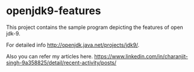 # openjdk9-features

This project contains the sample program depicting the features of open jdk-9.

For detailed info http://openjdk.java.net/projects/jdk9/.

Also you can refer my articles here. https://www.linkedin.com/in/charanjit-singh-9a358825/detail/recent-activity/posts/
